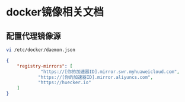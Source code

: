 # docker镜像相关文档

## 配置代理镜像源

```bash
vi /etc/docker/daemon.json
```

```json
{
    "registry-mirrors": [
             "https://[你的加速器ID].mirror.swr.myhuaweicloud.com",
            "https://[你的加速器ID].mirror.aliyuncs.com",
            "https://huecker.io"
    ]
}
```
